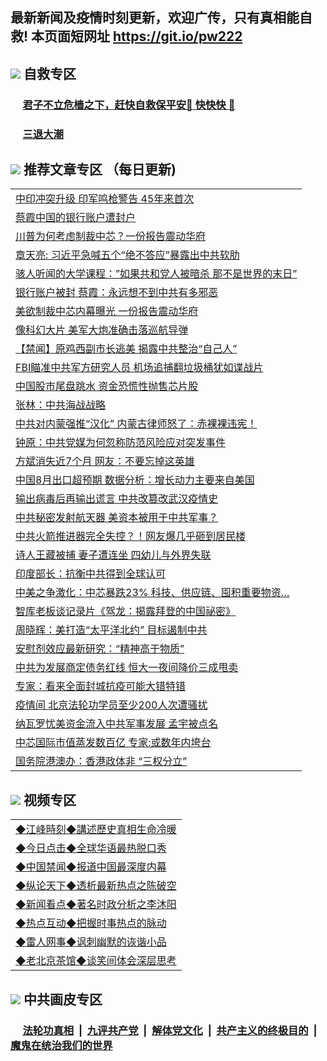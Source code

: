 ## 最新新闻及疫情时刻更新，欢迎广传，只有真相能自救! 本页面短网址 https://git.io/pw222



## <img src="https://img.icons8.com/cute-clipart/2x/circled-right.png">  自救专区

 ### &nbsp;&nbsp;&nbsp;&nbsp; [君子不立危樯之下，赶快自救保平安🍎 快快快 📩](https://github.com/pwgy/td/blob/master/README.md)
 
 ### &nbsp;&nbsp;&nbsp;&nbsp; [三退大潮](https://is.gd/fCPoKo) 
 
## <img src="https://img.icons8.com/cute-clipart/2x/circled-right.png"> 推荐文章专区 （每日更新)

<Table>

<tr><td colspan="2" align="left"><a href="https://lllfyiim.xhuyd.press/?name=c1221211&key=encdeuyadochlaxz&from=pw2">中印冲突升级 印军鸣枪警告 45年来首次</a></td></tr>
<tr><td colspan="2" align="left"><a href="https://lllfyiim.xhuyd.press/?name=c1221157&key=encdeuyadochlaxz&from=pw2">蔡霞中国的银行账户遭封户</a></td></tr>
<tr><td colspan="2" align="left"><a href="https://lllfyiim.xhuyd.press/?name=c1221137&key=encdeuyadochlaxz&from=pw2">川普为何考虑制裁中芯？一份报告震动华府</a></td></tr>
<tr><td colspan="2" align="left"><a href="https://lllfyiim.xhuyd.press/?name=c1221226&key=encdeuyadochlaxz&from=pw2">章天亮: 习近平急喊五个“绝不答应”暴露出中共软肋</a></td></tr>
<tr><td colspan="2" align="left"><a href="https://lllfyiim.xhuyd.press/?name=c1221221&key=encdeuyadochlaxz&from=pw2">骇人听闻的大学课程：”如果共和党人被暗杀 那不是世界的末日”</a></td></tr>
<tr><td colspan="2" align="left"><a href="https://lllfyiim.xhuyd.press/?name=c1221225&key=encdeuyadochlaxz&from=pw2">银行账户被封 蔡霞：永远想不到中共有多邪恶</a></td></tr>
<tr><td colspan="2" align="left"><a href="https://lllfyiim.xhuyd.press/?name=c1221158&key=encdeuyadochlaxz&from=pw2">美欲制裁中芯内幕曝光 一份报告震动华府</a></td></tr>
<tr><td colspan="2" align="left"><a href="https://lllfyiim.xhuyd.press/?name=c1221192&key=encdeuyadochlaxz&from=pw2">像科幻大片 美军大炮准确击落巡航导弹</a></td></tr>
<tr><td colspan="2" align="left"><a href="https://lllfyiim.xhuyd.press/?name=c1221177&key=encdeuyadochlaxz&from=pw2">【禁闻】原鸡西副市长逃美 揭露中共整治“自己人”</a></td></tr>
<tr><td colspan="2" align="left"><a href="https://lllfyiim.xhuyd.press/?name=c1221227&key=encdeuyadochlaxz&from=pw2">FBI瞄准中共军方研究人员 机场追捕翻垃圾桶犹如谍战片</a></td></tr>
<tr><td colspan="2" align="left"><a href="https://lllfyiim.xhuyd.press/?name=c1221208&key=encdeuyadochlaxz&from=pw2">中国股市尾盘跳水 资金恐慌性抛售芯片股</a></td></tr>
<tr><td colspan="2" align="left"><a href="https://lllfyiim.xhuyd.press/?name=c1221193&key=encdeuyadochlaxz&from=pw2">张林：中共海战战略</a></td></tr>
<tr><td colspan="2" align="left"><a href="https://lllfyiim.xhuyd.press/?name=c1221209&key=encdeuyadochlaxz&from=pw2">中共对内蒙强推“汉化” 内蒙古律师怒了：赤裸裸违宪！</a></td></tr>
<tr><td colspan="2" align="left"><a href="https://lllfyiim.xhuyd.press/?name=c1221176&key=encdeuyadochlaxz&from=pw2">钟原：中共党媒为何忽称防范风险应对突发事件</a></td></tr>
<tr><td colspan="2" align="left"><a href="https://lllfyiim.xhuyd.press/?name=c1221186&key=encdeuyadochlaxz&from=pw2">方斌消失近7个月 网友：不要忘掉这英雄</a></td></tr>
<tr><td colspan="2" align="left"><a href="https://lllfyiim.xhuyd.press/?name=c1221218&key=encdeuyadochlaxz&from=pw2">中国8月出口超预期 数据分析：增长动力主要来自美国</a></td></tr>
<tr><td colspan="2" align="left"><a href="https://lllfyiim.xhuyd.press/?name=c1221228&key=encdeuyadochlaxz&from=pw2">输出病毒后再输出谎言 中共改篡改武汉疫情史</a></td></tr>
<tr><td colspan="2" align="left"><a href="https://lllfyiim.xhuyd.press/?name=c1221207&key=encdeuyadochlaxz&from=pw2">中共秘密发射航天器 美资本被用于中共军事？</a></td></tr>
<tr><td colspan="2" align="left"><a href="https://lllfyiim.xhuyd.press/?name=c1221166&key=encdeuyadochlaxz&from=pw2">中共火箭推进器完全失控？！网友爆几乎砸到居民楼</a></td></tr>
<tr><td colspan="2" align="left"><a href="https://lllfyiim.xhuyd.press/?name=c1221213&key=encdeuyadochlaxz&from=pw2">诗人王藏被捕 妻子遭连坐 四幼儿与外界失联</a></td></tr>
<tr><td colspan="2" align="left"><a href="https://lllfyiim.xhuyd.press/?name=c1221206&key=encdeuyadochlaxz&from=pw2">印度部长：抗衡中共得到全球认可</a></td></tr>
<tr><td colspan="2" align="left"><a href="https://lllfyiim.xhuyd.press/?name=c1221142&key=encdeuyadochlaxz&from=pw2">中美之争激化：中芯暴跌23% 科技、供应链、囤积重要物资…</a></td></tr>
<tr><td colspan="2" align="left"><a href="https://lllfyiim.xhuyd.press/?name=c1221220&key=encdeuyadochlaxz&from=pw2">智库老板谈记录片《驾龙：揭露拜登的中国祕密》</a></td></tr>
<tr><td colspan="2" align="left"><a href="https://lllfyiim.xhuyd.press/?name=c1221147&key=encdeuyadochlaxz&from=pw2">周晓辉：美打造“太平洋北约” 目标遏制中共</a></td></tr>
<tr><td colspan="2" align="left"><a href="https://lllfyiim.xhuyd.press/?name=c1221185&key=encdeuyadochlaxz&from=pw2">安慰剂效应最新研究：“精神高于物质”</a></td></tr>
<tr><td colspan="2" align="left"><a href="https://lllfyiim.xhuyd.press/?name=c1221203&key=encdeuyadochlaxz&from=pw2">中共为发展商定债务红线 恒大一夜间降价三成甩卖</a></td></tr>
<tr><td colspan="2" align="left"><a href="https://lllfyiim.xhuyd.press/?name=c1221164&key=encdeuyadochlaxz&from=pw2">专家：看来全面封城抗疫可能大错特错</a></td></tr>
<tr><td colspan="2" align="left"><a href="https://lllfyiim.xhuyd.press/?name=c1221212&key=encdeuyadochlaxz&from=pw2">疫情间 北京法轮功学员至少200人次遭骚扰</a></td></tr>
<tr><td colspan="2" align="left"><a href="https://lllfyiim.xhuyd.press/?name=c1221160&key=encdeuyadochlaxz&from=pw2">纳瓦罗忧美资金流入中共军事发展 孟宇被点名</a></td></tr>
<tr><td colspan="2" align="left"><a href="https://lllfyiim.xhuyd.press/?name=c1221138&key=encdeuyadochlaxz&from=pw2">中芯国际市值蒸发数百亿 专家:或数年内垮台</a></td></tr>
<tr><td colspan="2" align="left"><a href="https://lllfyiim.xhuyd.press/?name=c1221205&key=encdeuyadochlaxz&from=pw2">国务院港澳办：香港政体非 “三权分立”</a></td></tr>

</Table>

## <img src="https://img.icons8.com/cute-clipart/2x/circled-right.png"> 视频专区
 
 <Table>
   <tr>
   <td colspan="2" align=left> 
<a href="https://kmyaoayewvhx.xhyte.press/oo.aspx?name=c922850&key=wybpblbewupvzpbn&from=pw2&tag=9877">◆江峰時刻◆講述歷史真相生命冷暖</a><br/>
    </td>
  </tr>
   <tr>
   <td colspan="2" align=left> 
<a href="https://kmyaoayewvhx.xhyte.press/oo.aspx?name=c816850&key=wybpblbewupvzpbn&from=pw2&tag=9877">◆今日点击◆全球华语最热脱口秀</a><br/>
    </td>
  </tr>
  <tr>
  <td colspan="2" align=left>
<a href="https://kmyaoayewvhx.xhyte.press/oo.aspx?name=c816860&key=wybpblbewupvzpbn&from=pw2&tag=99733110">◆中国禁闻◆报道中国最深度内幕</a><br/>
   </tr>
  <tr>
     <td colspan="2" align=left>
<a href="https://kmyaoayewvhx.xhyte.press/oo.aspx?name=c816855&key=wybpblbewupvzpbn&from=pw2&tag=997110">◆纵论天下◆透析最新热点之陈破空</a><br/>
   </tr>
   <tr>
      <td colspan="2" align=left>
<a href="https://kmyaoayewv4hx.xhyte.press/oo.aspx?name=c838308&key=wybpblbewupvzpbn&from=pw2&tag=9973110">◆新闻看点◆著名时政分析之李沐阳</a><br/>
   </tr>
   <tr>
     <td colspan="2" align=left>
<a href="https://kmy4aoayewvhx.xhyte.press/oo.aspx?name=c816852&key=wybpblbewupvzpbn&from=pw2&tag=9733110">◆热点互动◆把握时事热点的脉动</a><br/>
   </tr>
   <tr>
      <td colspan="2" align=left>
<a href="https://kmyaoaye4wvhx.xhyte.press/oo.aspx?name=c816694&key=wybpblbewupvzpbn&from=pw2&tag=93310">◆雷人网事◆讽刺幽默的诙谐小品</a><br/>
   </tr>
   <tr>
    <td colspan="2" align=left>
<a href="https://kmyao4ayewvhx.xhyte.press/oo.aspx?name=c816650&key=wybpblbewupvzpbn&from=pw2&tag=9973110">◆老北京茶馆◆谈笑间体会深层思考</a><br/>
   </tr>
</Table>
 
## <img src="https://img.icons8.com/cute-clipart/2x/circled-right.png"> 中共画皮专区


 ### &nbsp;&nbsp;&nbsp;&nbsp; [法轮功真相](https://github.com/begood0513/basic/blob/master/README.md) &nbsp;|&nbsp; [九评共产党](https://github.com/begood0513/9ping.md/blob/master/README.md) &nbsp;|&nbsp; [解体党文化](https://github.com/begood0513/jtdwh.md/blob/master/README.md)   &nbsp;|&nbsp; [共产主义的终极目的](https://github.com/begood0513/gczydzjmd.md/blob/master/README.md) &nbsp;|&nbsp; [魔鬼在统治我们的世界](https://github.com/begood0513/gczydzjmd.md/blob/master/README.md) 

